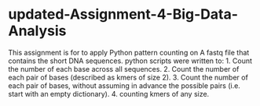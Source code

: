 # updated-Assignment-4-Big-Data-Analysis
This assignment is for to apply Python pattern counting on A fastq file that contains the short DNA sequences. python scripts were written to: 1. Count the number of each base across all sequences. 2. Count the number of each pair of bases (described as kmers of size 2). 3. Count the number of each pair of bases, without assuming in advance the possible pairs (i.e. start with an empty dictionary). 4. counting kmers of any size. 
